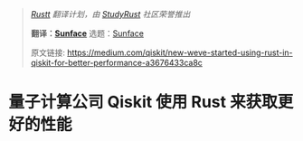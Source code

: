 >  *[Rustt](https://rustt.org) 翻译计划，由 [StudyRust](https://studyrust.org) 社区荣誉推出*
> 
> **翻译：[Sunface](https://github.com/sunface)**
> 选题：[Sunface](https://github.com/sunface)
>
> 原文链接: https://medium.com/qiskit/new-weve-started-using-rust-in-qiskit-for-better-performance-a3676433ca8c

# 量子计算公司 Qiskit 使用 Rust 来获取更好的性能 